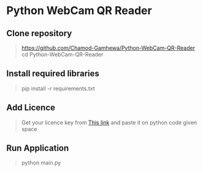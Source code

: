 # Python WebCam QR Reader
## Clone repository
> https://github.com/Chamod-Gamhewa/Python-WebCam-QR-Reader  
> cd Python-WebCam-QR-Reader
## Install required libraries
> pip install -r requirements.txt
## Add Licence
> Get your licence key from [This link](https://www.dynamsoft.com/customer/license/trialLicense?product=dbr&utm_source=github) and paste it on python code given space
## Run Application
> python main.py
